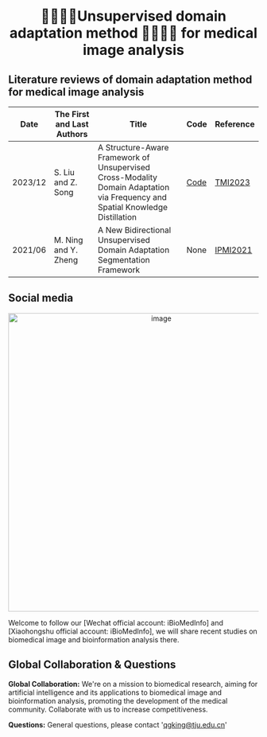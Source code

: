 <!--

**Here are some ideas to get you started:**

🙋‍♀️ A short introduction - what is your organization all about?
🌈 Contribution guidelines - how can the community get involved?
👩‍💻 Useful resources - where can the community find your docs? Is there anything else the community should know?
🍿 Fun facts - what does your team eat for breakfast?
🧙 Remember, you can do mighty things with the power of [Markdown](https://docs.github.com/github/writing-on-github/getting-started-with-writing-and-formatting-on-github/basic-writing-and-formatting-syntax)
-->

# <p align="center">👨🏻‍⚕️🏥Unsupervised domain adaptation method 👨🏻‍💻🤖 for medical image analysis</p>

## Literature reviews of domain adaptation method for medical image analysis

| Date    | The First and Last Authors | Title                                                                                                                        | Code                                             | Reference                                                                 |
|---------|----------------------------|------------------------------------------------------------------------------------------------------------------------------|--------------------------------------------------|---------------------------------------------------------------------------|
| 2023/12 | S. Liu and Z. Song         | A Structure-Aware Framework of Unsupervised Cross-Modality Domain Adaptation via Frequency and Spatial Knowledge Distillation| [Code](https://github.com/slliuEric/FSUDA)       | [TMI2023](https://ieeexplore.ieee.org/abstract/document/10261458)         |
| 2021/06 | M. Ning and Y. Zheng       | A New Bidirectional Unsupervised Domain Adaptation Segmentation Framework                                                    | None                                             | [IPMI2021](https://link.springer.com/chapter/10.1007/978-3-030-78191-0_38)|

## Social media

<p align="center"><img width="600" alt="image" src="https://github.com/BioMedIA-repo/.github/blob/052046a248d3831a599e11c85ff94cdd658c5abc/pic/wechat.png" height=""></p> 
Welcome to follow our [Wechat official account: iBioMedInfo] and [Xiaohongshu official account: iBioMedInfo], we will share recent studies on biomedical image and bioinformation analysis there.

## Global Collaboration & Questions

**Global Collaboration:** We're on a mission to biomedical research, aiming for artificial intelligence and its
applications to biomedical image and bioinformation analysis, promoting the development of the medical community.
Collaborate with us to increase competitiveness.

**Questions:** General questions, please contact 'qgking@tju.edu.cn'